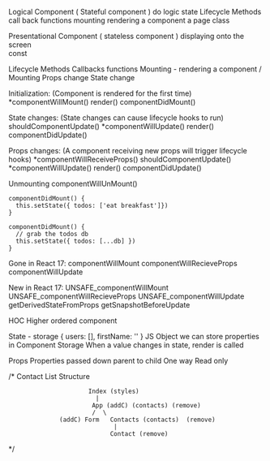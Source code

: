 
Logical Component ( Stateful component )
  do logic 
  state 
  Lifecycle Methods
    call back functions
    mounting
      rendering a component a page
  class 


Presentational Component ( stateless component )
  displaying onto the screen  
  const





  Lifecycle Methods
  Callbacks functions
  Mounting
    - rendering a component / Mounting
  Props change
  State change






Initialization:  (Component is rendered for the first time)
    *componentWillMount()
    render()
    componentDidMount()

  State changes:  (State changes can cause lifecycle hooks to run)
    shouldComponentUpdate()
    *componentWillUpdate()
    render()
    componentDidUpdate()

  Props changes: (A component receiving new props will trigger lifecycle hooks)
    *componentWillReceiveProps()
    shouldComponentUpdate()
    *componentWillUpdate()
    render()
    componentDidUpdate()

  Unmounting
    componentWillUnMount() 

    componentDidMount() {
      this.setState({ todos: ['eat breakfast']})
    }

    componentDidMount() {
      // grab the todos db
      this.setState({ todos: [...db] })
    }


  Gone in React 17:
    componentWillMount
    componentWillRecieveProps
    componentWillUpdate


  New in React 17: 
    UNSAFE_componentWillMount
    UNSAFE_componentWillRecieveProps
    UNSAFE_componentWillUpdate
    getDerivedStateFromProps
    getSnapshotBeforeUpdate


HOC 
  Higher ordered component

State - storage { users: [], firstName: '' }
  JS Object we can store properties in
  Component Storage
  When a value changes in state, render is called


Props 
  Properties passed down parent to child
  One way 
  Read only 



  /*                 Contact List Structure

                          Index (styles)
                            |
                           App (addC) (contacts) (remove)   
                           /  \         
                  (addC) Form   Contacts (contacts)  (remove)    
                                 |
                                Contact (remove) 

  */